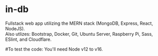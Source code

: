 # in-db
Fullstack web app utilizing the MERN stack (MongoDB, Express, React, NodeJS).<br>
Also utlizes: Bootstrap, Docker, Git, Ubuntu Server, Raspberry Pi, Sass, ESlint, and Cloudflare.<br>

#To test the code:
You'll need Node v12 to v16. 
